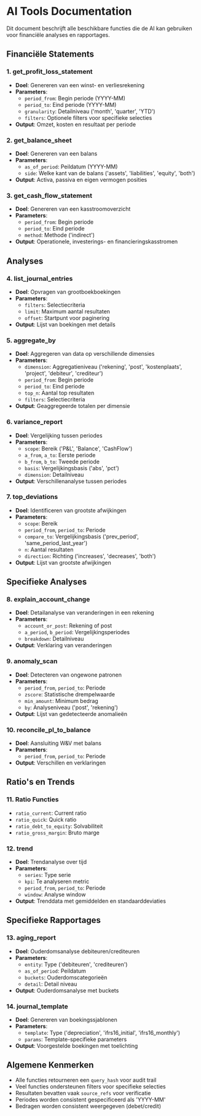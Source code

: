 # AI Tools Documentation

Dit document beschrijft alle beschikbare functies die de AI kan gebruiken voor financiële analyses en rapportages.

## Financiële Statements

### 1. get_profit_loss_statement
- **Doel**: Genereren van een winst- en verliesrekening
- **Parameters**:
  - `period_from`: Begin periode (YYYY-MM)
  - `period_to`: Eind periode (YYYY-MM)
  - `granularity`: Detailniveau ('month', 'quarter', 'YTD')
  - `filters`: Optionele filters voor specifieke selecties
- **Output**: Omzet, kosten en resultaat per periode

### 2. get_balance_sheet
- **Doel**: Genereren van een balans
- **Parameters**:
  - `as_of_period`: Peildatum (YYYY-MM)
  - `side`: Welke kant van de balans ('assets', 'liabilities', 'equity', 'both')
- **Output**: Activa, passiva en eigen vermogen posities

### 3. get_cash_flow_statement
- **Doel**: Genereren van een kasstroomoverzicht
- **Parameters**:
  - `period_from`: Begin periode
  - `period_to`: Eind periode
  - `method`: Methode ('indirect')
- **Output**: Operationele, investerings- en financieringskasstromen

## Analyses

### 4. list_journal_entries
- **Doel**: Opvragen van grootboekboekingen
- **Parameters**:
  - `filters`: Selectiecriteria
  - `limit`: Maximum aantal resultaten
  - `offset`: Startpunt voor paginering
- **Output**: Lijst van boekingen met details

### 5. aggregate_by
- **Doel**: Aggregeren van data op verschillende dimensies
- **Parameters**:
  - `dimension`: Aggregatieniveau ('rekening', 'post', 'kostenplaats', 'project', 'debiteur', 'crediteur')
  - `period_from`: Begin periode
  - `period_to`: Eind periode
  - `top_n`: Aantal top resultaten
  - `filters`: Selectiecriteria
- **Output**: Geaggregeerde totalen per dimensie

### 6. variance_report
- **Doel**: Vergelijking tussen periodes
- **Parameters**:
  - `scope`: Bereik ('P&L', 'Balance', 'CashFlow')
  - `a_from`, `a_to`: Eerste periode
  - `b_from`, `b_to`: Tweede periode
  - `basis`: Vergelijkingsbasis ('abs', 'pct')
  - `dimension`: Detailniveau
- **Output**: Verschillenanalyse tussen periodes

### 7. top_deviations
- **Doel**: Identificeren van grootste afwijkingen
- **Parameters**:
  - `scope`: Bereik
  - `period_from`, `period_to`: Periode
  - `compare_to`: Vergelijkingsbasis ('prev_period', 'same_period_last_year')
  - `n`: Aantal resultaten
  - `direction`: Richting ('increases', 'decreases', 'both')
- **Output**: Lijst van grootste afwijkingen

## Specifieke Analyses

### 8. explain_account_change
- **Doel**: Detailanalyse van veranderingen in een rekening
- **Parameters**:
  - `account_or_post`: Rekening of post
  - `a_period`, `b_period`: Vergelijkingsperiodes
  - `breakdown`: Detailniveau
- **Output**: Verklaring van veranderingen

### 9. anomaly_scan
- **Doel**: Detecteren van ongewone patronen
- **Parameters**:
  - `period_from`, `period_to`: Periode
  - `zscore`: Statistische drempelwaarde
  - `min_amount`: Minimum bedrag
  - `by`: Analyseniveau ('post', 'rekening')
- **Output**: Lijst van gedetecteerde anomalieën

### 10. reconcile_pl_to_balance
- **Doel**: Aansluiting W&V met balans
- **Parameters**:
  - `period_from`, `period_to`: Periode
- **Output**: Verschillen en verklaringen

## Ratio's en Trends

### 11. Ratio Functies
- `ratio_current`: Current ratio
- `ratio_quick`: Quick ratio
- `ratio_debt_to_equity`: Solvabiliteit
- `ratio_gross_margin`: Bruto marge

### 12. trend
- **Doel**: Trendanalyse over tijd
- **Parameters**:
  - `series`: Type serie
  - `kpi`: Te analyseren metric
  - `period_from`, `period_to`: Periode
  - `window`: Analyse window
- **Output**: Trenddata met gemiddelden en standaarddeviaties

## Specifieke Rapportages

### 13. aging_report
- **Doel**: Ouderdomsanalyse debiteuren/crediteuren
- **Parameters**:
  - `entity`: Type ('debiteuren', 'crediteuren')
  - `as_of_period`: Peildatum
  - `buckets`: Ouderdomscategorieën
  - `detail`: Detail niveau
- **Output**: Ouderdomsanalyse met buckets

### 14. journal_template
- **Doel**: Genereren van boekingssjablonen
- **Parameters**:
  - `template`: Type ('depreciation', 'ifrs16_initial', 'ifrs16_monthly')
  - `params`: Template-specifieke parameters
- **Output**: Voorgestelde boekingen met toelichting

## Algemene Kenmerken

- Alle functies retourneren een `query_hash` voor audit trail
- Veel functies ondersteunen filters voor specifieke selecties
- Resultaten bevatten vaak `source_refs` voor verificatie
- Periodes worden consistent gespecificeerd als 'YYYY-MM'
- Bedragen worden consistent weergegeven (debet/credit)
